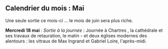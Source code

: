 ## Calendrier du mois : Mai 

Une seule sortie ce mois-ci ... le mois de juin sera plus riche. 

**Mercredi 18 mai** :
_Sortie à la journée_ : Journée à Chartres , la cathédrale et ses travaux de retauration, le matin -  et deux églises modernes  des alentours : les vitraux de Max Ingrand et Gabriel Loire, l'après-midi. 
